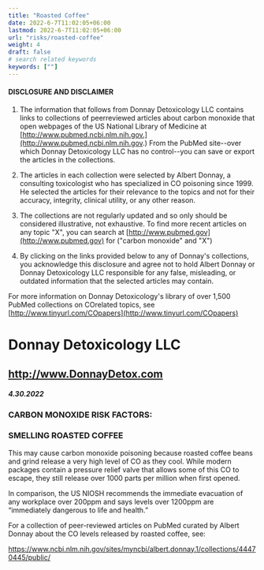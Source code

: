 ```yaml
---
title: "Roasted Coffee"
date: 2022-6-7T11:02:05+06:00
lastmod: 2022-6-7T11:02:05+06:00
url: "risks/roasted-coffee"
weight: 4
draft: false
# search related keywords
keywords: [""]
---
```


#### DISCLOSURE AND DISCLAIMER 

1) The information that follows from Donnay Detoxicology LLC contains links to collections of peerreviewed articles about carbon monoxide that open webpages of the US National Library of Medicine at [http://www.pubmed.ncbi.nlm.nih.gov.](http://www.pubmed.ncbi.nlm.nih.gov.) From the PubMed site--over which Donnay Detoxicology LLC has no control--you can save or export the articles in the collections. 

2) The articles in each collection were selected by Albert Donnay, a consulting toxicologist who has specialized in CO poisoning since 1999. He selected the articles for their relevance to the topics and not for their accuracy, integrity, clinical utility, or any other reason. 

3) The collections are not regularly updated and so only should be considered illustrative, not exhaustive. To find more recent articles on any topic "X", you can search at [http://www.pubmed.gov](http://www.pubmed.gov) for ("carbon monoxide" and "X") 

4) By clicking on the links provided below to any of Donnay's collections, you acknowledge this disclosure and agree not to hold Albert Donnay or Donnay Detoxicology LLC responsible for any false, misleading, or outdated information that the selected articles may contain. 

For more information on Donnay Detoxicology's library of over 1,500 PubMed collections on COrelated topics, see [http://www.tinyurl.com/COpapers](http://www.tinyurl.com/COpapers) 


# Donnay Detoxicology LLC 

## http://www.DonnayDetox.com 

##### 4.30.2022 

### CARBON MONOXIDE RISK FACTORS: 

### SMELLING ROASTED COFFEE 

This may cause carbon monoxide poisoning because roasted coffee beans and grind release a very high level of CO as they cool. While modern packages contain a pressure relief valve that allows some of this CO to escape, they still release over 1000 parts per million when first opened. 

In comparison, the US NIOSH recommends the immediate evacuation of any workplace over 200ppm and says levels over 1200ppm are “immediately dangerous to life and health.” 

For a collection of peer-reviewed articles on PubMed curated by Albert Donnay about the CO levels released by roasted coffee, see: 

 https://www.ncbi.nlm.nih.gov/sites/myncbi/albert.donnay.1/collections/44470445/public/ 


